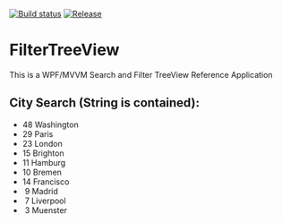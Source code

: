 [![Build status](https://ci.appveyor.com/api/projects/status/u762r32aupstrsph?svg=true)](https://ci.appveyor.com/project/Dirkster99/filtertreeview) [![Release](https://img.shields.io/github/release/Dirkster99/FilterTreeView.svg)](https://github.com/Dirkster99/FilterTreeView/releases/latest)

# FilterTreeView
This is a WPF/MVVM Search and Filter TreeView Reference Application

## City Search (String is contained):

* 48 Washington
* 29 Paris
* 23 London
* 15 Brighton
* 11 Hamburg
* 10 Bremen
* 14 Francisco
* &nbsp;9 Madrid
* &nbsp;7 Liverpool 
* &nbsp;3 Muenster
